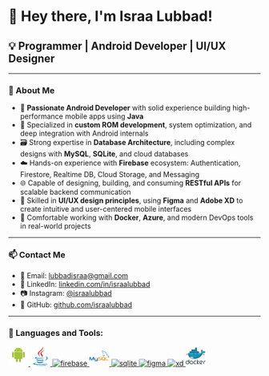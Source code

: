 # 👋 Hey there, I'm Israa Lubbad!

## 💡 Programmer | Android Developer | UI/UX Designer

---

### 🧠 About Me

- 📱 **Passionate Android Developer** with solid experience building high-performance mobile apps using **Java**
- 🔧 Specialized in **custom ROM development**, system optimization, and deep integration with Android internals
- 🗃️ Strong expertise in **Database Architecture**, including complex designs with **MySQL**, **SQLite**, and cloud databases
- ☁️ Hands-on experience with **Firebase** ecosystem: Authentication, Firestore, Realtime DB, Cloud Storage, and Messaging
- 🌐 Capable of designing, building, and consuming **RESTful APIs** for scalable backend communication
- 🎨 Skilled in **UI/UX design principles**, using **Figma** and **Adobe XD** to create intuitive and user-centered mobile interfaces
- 🐳 Comfortable working with **Docker**, **Azure**, and modern DevOps tools in real-world projects


---

### 📫 Contact Me
- 📧 Email: lubbadisraa@gmail.com
- 💼 LinkedIn: [linkedin.com/in/israalubbad](https://linkedin.com/in/israalubbad)  
- 📷 Instagram: [@israalubbad](https://instagram.com/israa.lubbad)  
- 🐙 GitHub: [github.com/israalubbad](https://github.com/israalubbad)

---

### 🧰 Languages and Tools:
<p align="left">
  <!-- Android -->
  <a href="https://developer.android.com" target="_blank" rel="noreferrer">
    <img src="https://raw.githubusercontent.com/devicons/devicon/master/icons/android/android-original-wordmark.svg" alt="android" width="40" height="40"/>
  </a>
  
  <!-- Java -->
  <a href="https://www.java.com" target="_blank" rel="noreferrer">
    <img src="https://raw.githubusercontent.com/devicons/devicon/master/icons/java/java-original.svg" alt="java" width="40" height="40"/>
  </a>

  <!-- Firebase -->
  <a href="https://firebase.google.com/" target="_blank" rel="noreferrer">
    <img src="https://www.vectorlogo.zone/logos/firebase/firebase-icon.svg" alt="firebase" width="40" height="40"/>
  </a>

  <!-- MySQL -->
  <a href="https://www.mysql.com/" target="_blank" rel="noreferrer">
    <img src="https://raw.githubusercontent.com/devicons/devicon/master/icons/mysql/mysql-original-wordmark.svg" alt="mysql" width="40" height="40"/>
  </a>

  <!-- SQLite -->
  <a href="https://www.sqlite.org/" target="_blank" rel="noreferrer">
    <img src="https://www.vectorlogo.zone/logos/sqlite/sqlite-icon.svg" alt="sqlite" width="40" height="40"/>
  </a>


  <!-- Figma -->
  <a href="https://www.figma.com/" target="_blank" rel="noreferrer">
    <img src="https://www.vectorlogo.zone/logos/figma/figma-icon.svg" alt="figma" width="40" height="40"/>
  </a>

  <!-- Adobe XD -->
  <a href="https://www.adobe.com/products/xd.html" target="_blank" rel="noreferrer">
    <img src="https://cdn.worldvectorlogo.com/logos/adobe-xd.svg" alt="xd" width="40" height="40"/>
  </a>

  <!-- Docker -->
  <a href="https://www.docker.com/" target="_blank" rel="noreferrer">
    <img src="https://raw.githubusercontent.com/devicons/devicon/master/icons/docker/docker-original-wordmark.svg" alt="docker" width="40" height="40"/>
  </a>


</p>

